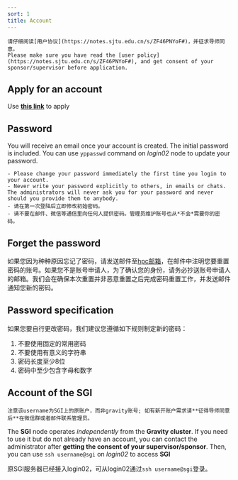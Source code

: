 ```yaml
---
sort: 1
title: Account
---
```


```warning
请仔细阅读[用户协议](https://notes.sjtu.edu.cn/s/ZF46PNYoF#)，并征求导师同意。   
Please make sure you have read the [user policy](https://notes.sjtu.edu.cn/s/ZF46PNYoF#), and get consent of your sponsor/supervisor before application.
```

## Apply for an account

Use  [**this link**](https://forms.office.com/Pages/ResponsePage.aspx?id=-f5HFYhWBkCG2kSQ-Sc_lW_CRAlVS3tEtz1OEMF6VRNUMUNLOUVOSFhSMTJSTzJSUVozQldJVlRDUy4u) to apply

## Password

You will receive an email once your account is created.
The initial password is included.
You can use `yppasswd` command on *login02* node to update your password.

```warn
- Please change your password immediately the first time you login to your account.
- Never write your password explicitly to others, in emails or chats. The administrators will never ask you for your password and never should you provide them to anybody.
- 请在第一次登陆后立即修改初始密码。
- 请不要在邮件、微信等通信里向任何人提供密码。管理员维护账号也从*不会*需要你的密码。
```

## Forget the password

如果您因为种种原因忘记了密码，请发送邮件至[hpc邮箱](mailto:gravity-hpc@sjtu.edu.cn)，在邮件中注明您要重置密码的账号。如果您不是账号申请人，为了确认您的身份，请务必抄送账号申请人的邮箱。我们会在确保本次重置并非恶意重置之后完成密码重置工作，并发送邮件通知您新的密码。

## Password specification

如果您要自行更改密码，我们建议您遵循如下规则制定新的密码：

1. 不要使用固定的常用密码
2. 不要使用有意义的字符串
3. 密码长度至少8位
4. 密码中至少包含字母和数字

## Account of the SGI

```tip
注意该username为SGI上的原账户，而非gravity账号; 如有新开账户需求请**征得导师同意后**在微信群或者邮件联系管理员。
```

The **SGI** node operates *independently* from the **Gravity cluster**. If you need to use it but do not already have an account, you can contact the administrator after **getting the consent of your supervisor/sponsor**. Then, you can use `ssh username@sgi` on *login02* to access **SGI**

原SGI服务器已经接入login02，可从login02通过`ssh username@sgi`登录。
